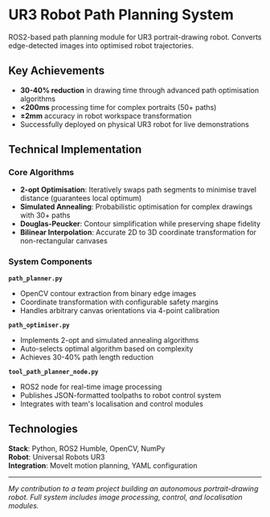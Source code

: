 # UR3 Robot Path Planning System

ROS2-based path planning module for UR3 portrait-drawing robot. Converts edge-detected images into optimised robot trajectories.

## Key Achievements

- **30-40% reduction** in drawing time through advanced path optimisation algorithms
- **<200ms** processing time for complex portraits (50+ paths)
- **±2mm** accuracy in robot workspace transformation
- Successfully deployed on physical UR3 robot for live demonstrations

## Technical Implementation

### Core Algorithms
- **2-opt Optimisation**: Iteratively swaps path segments to minimise travel distance (guarantees local optimum)
- **Simulated Annealing**: Probabilistic optimisation for complex drawings with 30+ paths
- **Douglas-Peucker**: Contour simplification while preserving shape fidelity
- **Bilinear Interpolation**: Accurate 2D to 3D coordinate transformation for non-rectangular canvases

### System Components

**`path_planner.py`**
- OpenCV contour extraction from binary edge images
- Coordinate transformation with configurable safety margins
- Handles arbitrary canvas orientations via 4-point calibration

**`path_optimiser.py`**
- Implements 2-opt and simulated annealing algorithms
- Auto-selects optimal algorithm based on complexity
- Achieves 30-40% path length reduction

**`tool_path_planner_node.py`**
- ROS2 node for real-time image processing
- Publishes JSON-formatted toolpaths to robot control system
- Integrates with team's localisation and control modules

## Technologies

**Stack**: Python, ROS2 Humble, OpenCV, NumPy  
**Robot**: Universal Robots UR3  
**Integration**: MoveIt motion planning, YAML configuration

---

*My contribution to a team project building an autonomous portrait-drawing robot. Full system includes image processing, control, and localisation modules.*
